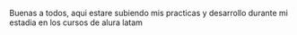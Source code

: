 Buenas a todos, aqui estare subiendo mis practicas y desarrollo durante mi estadia en los cursos de alura latam
